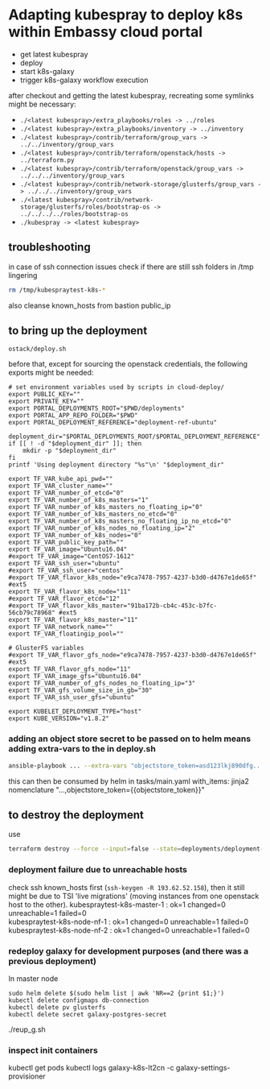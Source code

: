# Adapting kubespray to deploy k8s within Embassy cloud portal

* get latest kubespray
* deploy
* start k8s-galaxy
* trigger k8s-galaxy workflow execution

after checkout and getting the latest kubespray, recreating some symlinks might be necessary:
* `./<latest kubespray>/extra_playbooks/roles -> ../roles`
* `./<latest kubespray>/extra_playbooks/inventory -> ../inventory`
* `./<latest kubespray>/contrib/terraform/group_vars -> ../../inventory/group_vars`
* `./<latest kubespray>/contrib/terraform/openstack/hosts -> ../terraform.py`
* `./<latest kubespray>/contrib/terraform/openstack/group_vars -> ../../../inventory/group_vars`
* `./<latest kubespray>/contrib/network-storage/glusterfs/group_vars -> ../../../inventory/group_vars`
* `./<latest kubespray>/contrib/network-storage/glusterfs/roles/bootstrap-os -> ../../../../roles/bootstrap-os`
* `./kubespray -> <latest kubespray>`


## troubleshooting
in case of ssh connection issues check if there are still ssh folders in /tmp lingering
``` bash
rm /tmp/kubespraytest-k8s-*
```
also cleanse known_hosts from bastion public_ip

## to bring up the deployment
```
ostack/deploy.sh
```
before that, except for sourcing the openstack credentials, the following exports might be needed:
```
# set environment variables used by scripts in cloud-deploy/
export PUBLIC_KEY=""
export PRIVATE_KEY=""
export PORTAL_DEPLOYMENTS_ROOT="$PWD/deployments"
export PORTAL_APP_REPO_FOLDER="$PWD"
export PORTAL_DEPLOYMENT_REFERENCE="deployment-ref-ubuntu"

deployment_dir="$PORTAL_DEPLOYMENTS_ROOT/$PORTAL_DEPLOYMENT_REFERENCE"
if [[ ! -d "$deployment_dir" ]]; then
    mkdir -p "$deployment_dir"
fi
printf 'Using deployment directory "%s"\n' "$deployment_dir"

export TF_VAR_kube_api_pwd=""
export TF_VAR_cluster_name=""
export TF_VAR_number_of_etcd="0"
export TF_VAR_number_of_k8s_masters="1"
export TF_VAR_number_of_k8s_masters_no_floating_ip="0"
export TF_VAR_number_of_k8s_masters_no_etcd="0"
export TF_VAR_number_of_k8s_masters_no_floating_ip_no_etcd="0"
export TF_VAR_number_of_k8s_nodes_no_floating_ip="2"
export TF_VAR_number_of_k8s_nodes="0"
export TF_VAR_public_key_path=""
export TF_VAR_image="Ubuntu16.04"
#export TF_VAR_image="CentOS7-1612"
export TF_VAR_ssh_user="ubuntu"
#export TF_VAR_ssh_user="centos"
#export TF_VAR_flavor_k8s_node="e9ca7478-7957-4237-b3d0-d4767e1de65f" #ext5
export TF_VAR_flavor_k8s_node="11"
#export TF_VAR_flavor_etcd="12"
#export TF_VAR_flavor_k8s_master="91ba172b-cb4c-453c-b7fc-56cb79c78968" #ext5
export TF_VAR_flavor_k8s_master="11"
export TF_VAR_network_name=""
export TF_VAR_floatingip_pool=""

# GlusterFS variables
#export TF_VAR_flavor_gfs_node="e9ca7478-7957-4237-b3d0-d4767e1de65f" #ext5
export TF_VAR_flavor_gfs_node="11"
export TF_VAR_image_gfs="Ubuntu16.04"
export TF_VAR_number_of_gfs_nodes_no_floating_ip="3"
export TF_VAR_gfs_volume_size_in_gb="30"
export TF_VAR_ssh_user_gfs="ubuntu"

export KUBELET_DEPLOYMENT_TYPE="host"
export KUBE_VERSION="v1.8.2"
```

### adding an object store secret to be passed on to helm means adding extra-vars to the in deploy.sh
``` bash
ansible-playbook ... --extra-vars "objectstore_token=asd123lkj890dfg..."
```
this can then be consumed by helm in tasks/main.yaml with_items: jinja2 nomenclature "...,objectstore_token={{objectstore_token}}"
## to destroy the deployment
use
``` bash
terraform destroy --force --input=false --state=deployments/deployment-ref-ubuntu/terraform.tfstate
```

### deployment failure due to unreachable hosts
check ssh known_hosts first (`ssh-keygen -R 193.62.52.158`), then it still might be due to TSI 'live migrations' (moving instances from one openstack host to the other).
kubespraytest-k8s-master-1 : ok=1    changed=0    unreachable=1    failed=0   
kubespraytest-k8s-node-nf-1 : ok=1    changed=0    unreachable=1    failed=0   
kubespraytest-k8s-node-nf-2 : ok=1    changed=0    unreachable=1    failed=0


### redeploy galaxy for development purposes (and there was a previous deployment)
In master node
```
sudo helm delete $(sudo helm list | awk 'NR==2 {print $1;}')
kubectl delete configmaps db-connection
kubectl delete pv glusterfs
kubectl delete secret galaxy-postgres-secret
```
./reup_g.sh

### inspect init containers
kubectl get pods
kubectl logs galaxy-k8s-lt2cn -c galaxy-settings-provisioner
